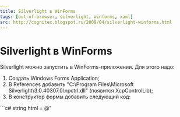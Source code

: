 ```yaml
---
title: Silverlight в WinForms
tags: [out-of-browser, silverlight, winforms, xaml]
src: http://cognitex.blogspot.ru/2009/04/silverlight-winforms.html
---
```

# Silverlight в WinForms
Silverlight можно запустить в WinForms-приложении. Для этого надо: 
<ol>
  <li>Создать Windows Forms Application;</li>
  <li>В References добавить "C:\Program Files\Microsoft Silverlight\3.0.40307.0\npctrl.dll" (появится XcpControlLib);</li>
  <li>В конструктор формы добавить следующий код:</li>
</ol>
```c#
string html = @"
        	<BODY STYLE='margin: 0px; padding: 0px;'>
            	<SCRIPT TYPE='text/javascript'>
            	function onSilverlightError(sender, args)
            	{
                	alert(args.errorMessage + ' ' + args.errorType);
            	}
            	</SCRIPT>
            	<SCRIPT id='_Xaml' type='text/xaml'>
                	<?xml version='1.0' encoding='utf-8' ?>
                	<Canvas
                    	xmlns='http://schemas.microsoft.com/winfx/2006/xaml/presentation'
                    	xmlns:x='http://schemas.microsoft.com/winfx/2006/xaml'>
                        	<TextBlock FontSize='40' Foreground='Red'>Hello, World!</TextBlock>
                	</Canvas>
            	</SCRIPT>
            	<OBJECT ID='_Ag' CLASSID='clsid:DFEAF541-F3E1-4C24-ACAC-99C30715084A' Width='100%' Height='100%'>
                	<PARAM NAME='Background' VALUE='#FFFADF' />
                	<PARAM NAME='onerror' VALUE='onSilverlightError' />
                	<PARAM NAME='Source' VALUE='#_Xaml' />
            	</OBJECT>
        	</BODY>";

WebBrowser wb = new WebBrowser();
wb.Dock = DockStyle.Fill;
wb.DocumentText = html;
wb.Parent = this;
```
Есть одно ограничение: в xaml нельзя использовать, например, Button; получим exception: "ParserError: Unknown element: Button". Причина в том, что Button определен в System.Windows.Controls (System.Windows.dll); Для использования контролов из Silverlight (старше 1) требуется компиляция; в результате будет создан .xap-файл, который необходимо загрузить в Silverlight.
